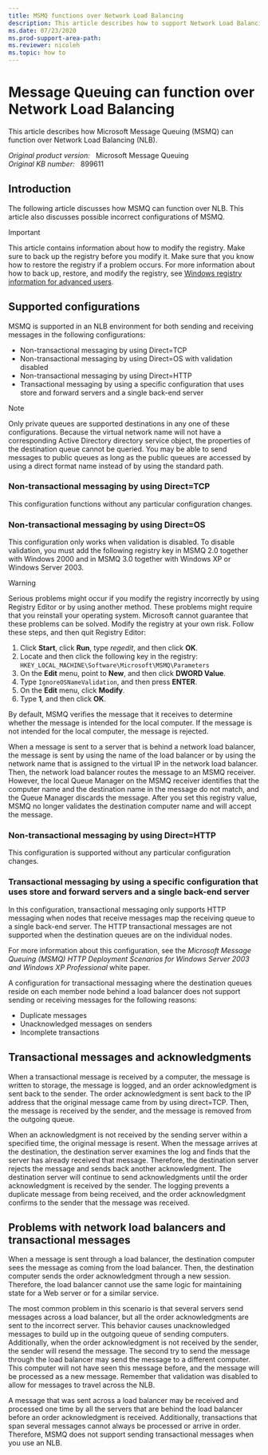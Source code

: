 ```yaml
---
title: MSMQ functions over Network Load Balancing
description: This article describes how to support Network Load Balancing in Microsoft Message Queuing.
ms.date: 07/23/2020
ms.prod-support-area-path: 
ms.reviewer: nicoleh
ms.topic: how to
---
```

# Message Queuing can function over Network Load Balancing

This article describes how Microsoft Message Queuing (MSMQ) can function over Network Load Balancing (NLB).

_Original product version:_ &nbsp; Microsoft Message Queuing  
_Original KB number:_ &nbsp; 899611

## Introduction

The following article discusses how MSMQ can function over NLB. This article also discusses possible incorrect configurations of MSMQ.

> [!IMPORTANT]
> This article contains information about how to modify the registry. Make sure to back up the registry before you modify it. Make sure that you know how to restore the registry if a problem occurs. For more information about how to back up, restore, and modify the registry, see [Windows registry information for advanced users](https://support.microsoft.com/help/256986).

## Supported configurations

MSMQ is supported in an NLB environment for both sending and receiving messages in the following configurations:

- Non-transactional messaging by using Direct=TCP
- Non-transactional messaging by using Direct=OS with validation disabled
- Non-transactional messaging by using Direct=HTTP
- Transactional messaging by using a specific configuration that uses store and forward servers and a single back-end server

> [!NOTE]
> Only private queues are supported destinations in any one of these configurations. Because the virtual network name will not have a corresponding Active Directory directory service object, the properties of the destination queue cannot be queried. You may be able to send messages to public queues as long as the public queues are accessed by using a direct format name instead of by using the standard path.

### Non-transactional messaging by using Direct=TCP

This configuration functions without any particular configuration changes.

### Non-transactional messaging by using Direct=OS

This configuration only works when validation is disabled. To disable validation, you must add the following registry key in MSMQ 2.0 together with Windows 2000 and in MSMQ 3.0 together with Windows XP or Windows Server 2003.

> [!WARNING]
> Serious problems might occur if you modify the registry incorrectly by using Registry Editor or by using another method. These problems might require that you reinstall your operating system. Microsoft cannot guarantee that these problems can be solved. Modify the registry at your own risk. Follow these steps, and then quit Registry Editor:

1. Click **Start**, click **Run**, type *regedit*, and then click **OK**.
2. Locate and then click the following key in the registry:  
 `HKEY_LOCAL_MACHINE\Software\Microsoft\MSMQ\Parameters`
3. On the **Edit** menu, point to **New**, and then click **DWORD Value**.
4. Type `IgnoreOSNameValidation`, and then press **ENTER**.
5. On the **Edit** menu, click **Modify**.
6. Type **1**, and then click **OK**.

By default, MSMQ verifies the message that it receives to determine whether the message is intended for the local computer. If the message is not intended for the local computer, the message is rejected.

When a message is sent to a server that is behind a network load balancer, the message is sent by using the name of the load balancer or by using the network name that is assigned to the virtual IP in the network load balancer. Then, the network load balancer routes the message to an MSMQ receiver. However, the local Queue Manager on the MSMQ receiver identifies that the computer name and the destination name in the message do not match, and the Queue Manager discards the message. After you set this registry value, MSMQ no longer validates the destination computer name and will accept the message.

### Non-transactional messaging by using Direct=HTTP

This configuration is supported without any particular configuration changes.

### Transactional messaging by using a specific configuration that uses store and forward servers and a single back-end server

In this configuration, transactional messaging only supports HTTP messaging when nodes that receive messages map the receiving queue to a single back-end server. The HTTP transactional messages are not supported when the destination queues are on the individual nodes.

For more information about this configuration, see the *Microsoft Message Queuing (MSMQ) HTTP Deployment Scenarios for Windows Server 2003 and Windows XP Professional* white paper.

A configuration for transactional messaging where the destination queues reside on each member node behind a load balancer does not support sending or receiving messages for the following reasons:

- Duplicate messages
- Unacknowledged messages on senders
- Incomplete transactions

## Transactional messages and acknowledgments

When a transactional message is received by a computer, the message is written to storage, the message is logged, and an order acknowledgment is sent back to the sender. The order acknowledgment is sent back to the IP address that the original message came from by using direct=TCP. Then, the message is received by the sender, and the message is removed from the outgoing queue.

When an acknowledgment is not received by the sending server within a specified time, the original message is resent. When the message arrives at the destination, the destination server examines the log and finds that the server has already received that message. Therefore, the destination server rejects the message and sends back another acknowledgment. The destination server will continue to send acknowledgments until the order acknowledgment is received by the sender. The logging prevents a duplicate message from being received, and the order acknowledgment confirms to the sender that the message was received.

## Problems with network load balancers and transactional messages

When a message is sent through a load balancer, the destination computer sees the message as coming from the load balancer. Then, the destination computer sends the order acknowledgment through a new session. Therefore, the load balancer cannot use the same logic for maintaining state for a Web server or for a similar service.

The most common problem in this scenario is that several servers send messages across a load balancer, but all the order acknowledgments are sent to the incorrect server. This behavior causes unacknowledged messages to build up in the outgoing queue of sending computers. Additionally, when the order acknowledgment is not received by the sender, the sender will resend the message. The second try to send the message through the load balancer may send the message to a different computer. This computer will not have seen this message before, and the message will be processed as a new message. Remember that validation was disabled to allow for messages to travel across the NLB.

A message that was sent across a load balancer may be received and processed one time by all the servers that are behind the load balancer before an order acknowledgment is received. Additionally, transactions that span several messages cannot always be processed or arrive in order. Therefore, MSMQ does not support sending transactional messages when you use an NLB.
